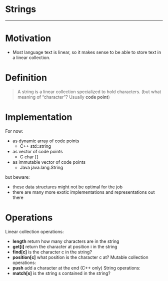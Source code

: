 # Strings

---

# Motivation
- Most language text is linear, so it makes sense to be able to store text in a
linear collection.

# Definition
> A string is a linear collection specialized to hold characters.
(but what meaning of “character”? Usually **code point**)

# Implementation
For now:
- as dynamic array of code points
  - C++ std::string
- as vector of code points
  - C char []
- as immutable vector of code points
  - Java java.lang.String

but beware:
- these data structures might not be optimal for the job
- there are many more exotic implementations and representations out there

# Operations
Linear collection operations:
- **length** return how many characters are in the string
- **get[i]** return the character at position i in the string
- **find[c]** is the character c in the string?
- **position[c]** what position is the character c at?
Mutable collection operations:
- **push** add a character at the end (C++ only)
String operations:
- **match[s]** is the string s contained in the string?
